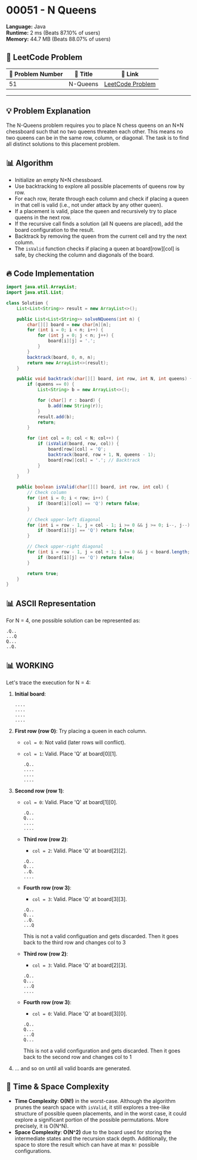 # 00051 - N Queens
    
**Language:** Java  
**Runtime:** 2 ms (Beats 87.10% of users)  
**Memory:** 44.7 MB (Beats 88.07% of users)  

## 📝 **LeetCode Problem**

| 🔢 Problem Number | 📌 Title   | 🔗 Link                                  |
| ------------------ | ----------- | ---------------------------------------- |
| 51                 | N-Queens | [LeetCode Problem](https://leetcode.com/problems/n-queens/) |

---

## 💡 **Problem Explanation**

The N-Queens problem requires you to place N chess queens on an N×N chessboard such that no two queens threaten each other. This means no two queens can be in the same row, column, or diagonal. The task is to find all distinct solutions to this placement problem.

## 📊 **Algorithm**

*   Initialize an empty N×N chessboard.
*   Use backtracking to explore all possible placements of queens row by row.
*   For each row, iterate through each column and check if placing a queen in that cell is valid (i.e., not under attack by any other queen).
*   If a placement is valid, place the queen and recursively try to place queens in the next row.
*   If the recursive call finds a solution (all N queens are placed), add the board configuration to the result.
*   Backtrack by removing the queen from the current cell and try the next column.
*   The `isValid` function checks if placing a queen at board[row][col] is safe, by checking the column and diagonals of the board.

## 🔥 **Code Implementation**

```java
import java.util.ArrayList;
import java.util.List;

class Solution {
    List<List<String>> result = new ArrayList<>();

    public List<List<String>> solveNQueens(int n) {
        char[][] board = new char[n][n];
        for (int i = 0; i < n; i++) {
            for (int j = 0; j < n; j++) {
                board[i][j] = '.';
            }
        }
        backtrack(board, 0, n, n);
        return new ArrayList<>(result);
    }

    public void backtrack(char[][] board, int row, int N, int queens) {
        if (queens == 0) {
            List<String> b = new ArrayList<>();

            for (char[] r : board) {
                b.add(new String(r));
            }
            result.add(b);
            return;
        }

        for (int col = 0; col < N; col++) {
            if (isValid(board, row, col)) {
                board[row][col] = 'Q';
                backtrack(board, row + 1, N, queens - 1);
                board[row][col] = '.'; // Backtrack
            }
        }
    }

    public boolean isValid(char[][] board, int row, int col) {
        // Check column
        for (int i = 0; i < row; i++) {
            if (board[i][col] == 'Q') return false;
        }

        // Check upper-left diagonal
        for (int i = row - 1, j = col - 1; i >= 0 && j >= 0; i--, j--) {
            if (board[i][j] == 'Q') return false;
        }

        // Check upper-right diagonal
        for (int i = row - 1, j = col + 1; i >= 0 && j < board.length; i--, j++) {
            if (board[i][j] == 'Q') return false;
        }

        return true;
    }
}
```

## 📊 **ASCII Representation**

For N = 4, one possible solution can be represented as:

```
.Q..
...Q
Q...
..Q.
```

## 📊 **WORKING**

Let's trace the execution for N = 4:

1.  **Initial board**:

    ```
    ....
    ....
    ....
    ....
    ```

2.  **First row (row 0)**: Try placing a queen in each column.

    *   `col = 0`: Not valid (later rows will conflict).
    *   `col = 1`: Valid. Place 'Q' at board[0][1].

        ```
        .Q..
        ....
        ....
        ....
        ```

3.  **Second row (row 1)**:

    *   `col = 0`: Valid. Place 'Q' at board[1][0].

        ```
        .Q..
        Q...
        ....
        ....
        ```

    *   **Third row (row 2)**:
        *   `col = 2`: Valid. Place 'Q' at board[2][2].

        ```
        .Q..
        Q...
        ..Q.
        ....
        ```

    *   **Fourth row (row 3)**:
        *   `col = 3`: Valid. Place 'Q' at board[3][3].

        ```
        .Q..
        Q...
        ..Q.
        ...Q
        ```
        This is not a valid configuation and gets discarded. Then it goes back to the third row and changes col to 3
    *   **Third row (row 2)**:
        *   `col = 3`: Valid. Place 'Q' at board[2][3].

        ```
        .Q..
        Q...
        ...Q
        ....
        ```

    *   **Fourth row (row 3)**:
        *   `col = 0`: Valid. Place 'Q' at board[3][0].

        ```
        .Q..
        Q...
        ...Q
        Q...
        ```
        This is not a valid configuration and gets discarded. Then it goes back to the second row and changes col to 1

4.  ... and so on until all valid boards are generated.

## 🚀 **Time & Space Complexity**

*   **Time Complexity**: **O(N!)** in the worst-case.  Although the algorithm prunes the search space with `isValid`, it still explores a tree-like structure of possible queen placements, and in the worst case, it could explore a significant portion of the possible permutations. More precisely, it is O(N^N).
*   **Space Complexity**: **O(N^2)** due to the board used for storing the intermediate states and the recursion stack depth. Additionally, the space to store the result which can have at max `N!` possible configurations.
    